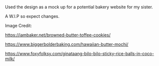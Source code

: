 Used the design as a mock up for a potential bakery website for my sister.

A W.I.P so expect changes.

Image Credit:

https://iambaker.net/browned-butter-toffee-cookies/

https://www.biggerbolderbaking.com/hawaiian-butter-mochi/

https://www.foxyfolksy.com/ginataang-bilo-bilo-sticky-rice-balls-in-coco-milk/